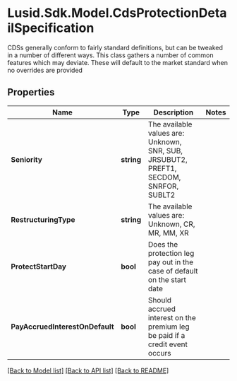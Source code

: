 # Lusid.Sdk.Model.CdsProtectionDetailSpecification
CDSs generally conform to fairly standard definitions, but can be tweaked in a number of different ways.  This class gathers a number of common features which may deviate. These will default to the market standard when  no overrides are provided

## Properties

Name | Type | Description | Notes
------------ | ------------- | ------------- | -------------
**Seniority** | **string** | The available values are: Unknown, SNR, SUB, JRSUBUT2, PREFT1, SECDOM, SNRFOR, SUBLT2 | 
**RestructuringType** | **string** | The available values are: Unknown, CR, MR, MM, XR | 
**ProtectStartDay** | **bool** | Does the protection leg pay out in the case of default on the start date | 
**PayAccruedInterestOnDefault** | **bool** | Should accrued interest on the premium leg be paid if a credit event occurs | 

[[Back to Model list]](../README.md#documentation-for-models) [[Back to API list]](../README.md#documentation-for-api-endpoints) [[Back to README]](../README.md)

